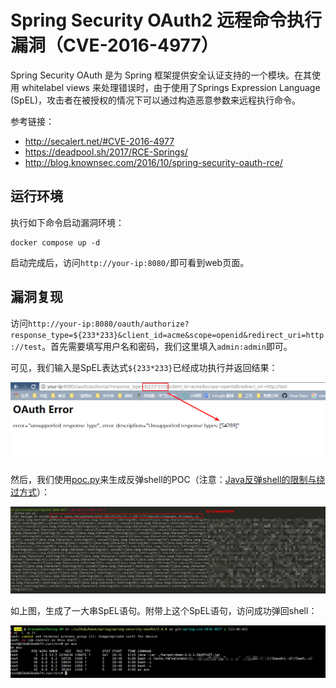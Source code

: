 # Spring Security OAuth2 远程命令执行漏洞（CVE-2016-4977）

Spring Security OAuth 是为 Spring 框架提供安全认证支持的一个模块。在其使用 whitelabel views 来处理错误时，由于使用了Springs Expression Language (SpEL)，攻击者在被授权的情况下可以通过构造恶意参数来远程执行命令。

参考链接：

- http://secalert.net/#CVE-2016-4977
- https://deadpool.sh/2017/RCE-Springs/
- http://blog.knownsec.com/2016/10/spring-security-oauth-rce/

## 运行环境

执行如下命令启动漏洞环境：

```
docker compose up -d
```

启动完成后，访问`http://your-ip:8080/`即可看到web页面。

## 漏洞复现

访问`http://your-ip:8080/oauth/authorize?response_type=${233*233}&client_id=acme&scope=openid&redirect_uri=http://test`。首先需要填写用户名和密码，我们这里填入`admin:admin`即可。

可见，我们输入是SpEL表达式`${233*233}`已经成功执行并返回结果：

![](1.png)

然后，我们使用[poc.py](poc.py)来生成反弹shell的POC（注意：[Java反弹shell的限制与绕过方式](http://www.jackson-t.ca/runtime-exec-payloads.html)）：

![](2.png)

如上图，生成了一大串SpEL语句。附带上这个SpEL语句，访问成功弹回shell：

![](3.png)
